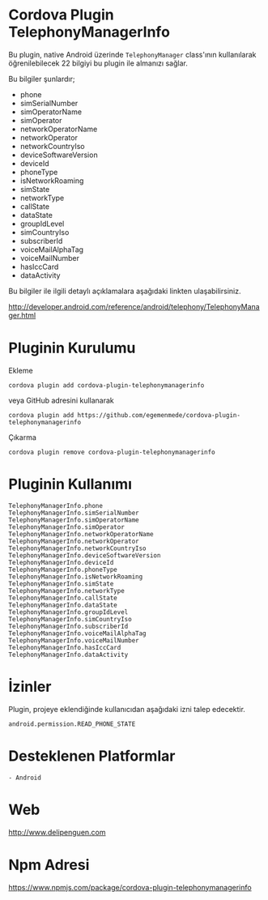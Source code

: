 
Cordova Plugin TelephonyManagerInfo
=================================

Bu plugin, native Android üzerinde `TelephonyManager` class'ının kullanılarak öğrenilebilecek 22 bilgiyi bu plugin ile almanızı sağlar.

Bu bilgiler şunlardır;

- phone
- simSerialNumber
- simOperatorName
- simOperator
- networkOperatorName
- networkOperator
- networkCountryIso
- deviceSoftwareVersion
- deviceId
- phoneType
- isNetworkRoaming
- simState
- networkType
- callState
- dataState
- groupIdLevel
- simCountryIso
- subscriberId
- voiceMailAlphaTag
- voiceMailNumber
- hasIccCard
- dataActivity

Bu bilgiler ile ilgili detaylı açıklamalara aşağıdaki linkten ulaşabilirsiniz.

http://developer.android.com/reference/android/telephony/TelephonyManager.html

Pluginin Kurulumu
=================================

Ekleme
```
cordova plugin add cordova-plugin-telephonymanagerinfo
```
veya GitHub adresini kullanarak
```
cordova plugin add https://github.com/egemenmede/cordova-plugin-telephonymanagerinfo
```
Çıkarma
```
cordova plugin remove cordova-plugin-telephonymanagerinfo
```

Pluginin Kullanımı
=================================
```
TelephonyManagerInfo.phone
TelephonyManagerInfo.simSerialNumber
TelephonyManagerInfo.simOperatorName
TelephonyManagerInfo.simOperator
TelephonyManagerInfo.networkOperatorName
TelephonyManagerInfo.networkOperator
TelephonyManagerInfo.networkCountryIso
TelephonyManagerInfo.deviceSoftwareVersion
TelephonyManagerInfo.deviceId
TelephonyManagerInfo.phoneType
TelephonyManagerInfo.isNetworkRoaming
TelephonyManagerInfo.simState
TelephonyManagerInfo.networkType
TelephonyManagerInfo.callState
TelephonyManagerInfo.dataState
TelephonyManagerInfo.groupIdLevel
TelephonyManagerInfo.simCountryIso
TelephonyManagerInfo.subscriberId
TelephonyManagerInfo.voiceMailAlphaTag
TelephonyManagerInfo.voiceMailNumber
TelephonyManagerInfo.hasIccCard
TelephonyManagerInfo.dataActivity
```
İzinler
=================================

Plugin, projeye eklendiğinde kullanıcıdan aşağıdaki izni talep edecektir.
```
android.permission.READ_PHONE_STATE
```
Desteklenen Platformlar
=================================
```
- Android
```

Web
=================================
http://www.delipenguen.com

Npm Adresi
=================================
https://www.npmjs.com/package/cordova-plugin-telephonymanagerinfo
